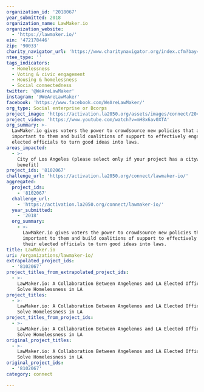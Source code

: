 ```yaml
---
organization_id: '2018067'
year_submitted: 2018
organization_name: LawMaker.io
organization_website:
  - 'https://lawmaker.io/'
ein: '472178446'
zip: '90033'
charity_navigator_url: 'https://www.charitynavigator.org/index.cfm?bay=search.profile&ein=472178446'
ntee_type: ''
tags_indicators:
  - Homelessness
  - Voting & civic engagement
  - Housing & homelessness
  - Social connectedness
twitter: '@WeAreLawMaker'
instagram: '@WeAreLawMaker'
facebook: 'https://www.facebook.com/WeAreLawMaker/'
org_type: Social enterprise or Bcorps
project_image: 'https://activation.la2050.org/assets/images/connect/2048-wide/lawmaker-io.jpg'
project_video: 'https://www.youtube.com/watch?v=mH8x6av0XTA'
org_summary: >-
  LawMaker.io gives voters the power to crowdsource new policies that are
  important to them and build coalitions of support to effectively engaged their
  elected officials to turn good ideas into laws.
areas_impacted:
  - >-
    City of Los Angeles (please select only if your project has a citywide
    benefit)
project_ids: '8102067'
challenge_url: 'https://activation.la2050.org/connect/lawmaker-io/'
aggregated:
  project_ids:
    - '8102067'
  challenge_url:
    - 'https://activation.la2050.org/connect/lawmaker-io/'
  year_submitted:
    - '2018'
  org_summary:
    - >-
      LawMaker.io gives voters the power to crowdsource new policies that are
      important to them and build coalitions of support to effectively engaged
      their elected officials to turn good ideas into laws.
title: LawMaker.io
uri: /organizations/lawmaker-io/
extrapolated_project_ids:
  - '8102067'
project_titles_from_extrapolated_project_ids:
  - >-
    LawMaker.io: A Collaboration Between Angelenos and LA Elected Officials to
    Solve Homelessness in LA
project_titles:
  - >-
    LawMaker.io: A Collaboration Between Angelenos and LA Elected Officials to
    Solve Homelessness in LA
project_titles_from_project_ids:
  - >-
    LawMaker.io: A Collaboration Between Angelenos and LA Elected Officials to
    Solve Homelessness in LA
original_project_titles:
  - >-
    LawMaker.io: A Collaboration Between Angelenos and LA Elected Officials to
    Solve Homelessness in LA
original_project_ids:
  - '8102067'
category: connect

---
```

